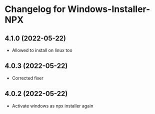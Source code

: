 # Changelog for Windows-Installer-NPX
<!-- ## **WORK IN PROGRESS** -->
## 4.1.0 (2022-05-22)
* Allowed to install on linux too

## 4.0.3 (2022-05-22)
* Corrected fixer

## 4.0.2 (2022-05-22)
* Activate windows as npx installer again